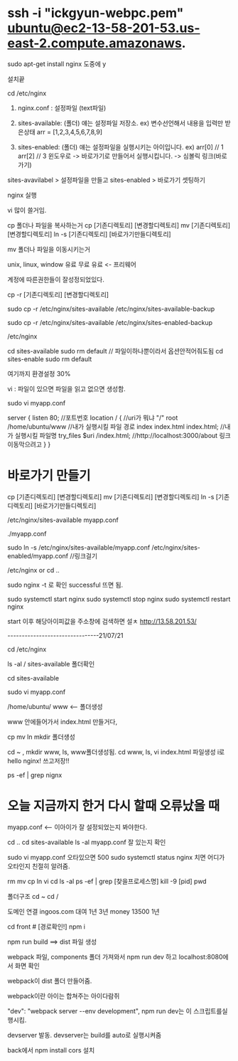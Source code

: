 # ssh -i "ickgyun-webpc.pem" ubuntu@ec2-13-58-201-53.us-east-2.compute.amazonaws.

sudo apt-get install nginx
도중에 y

설치끝

cd /etc/nginx



1. nginx.conf : 설정파일 (text파일)
2. sites-available: (폴더) 얘는 설정파일 저장소.
ex) 변수선언해서 내용을 입력만 받은상태 arr = [1,2,3,4,5,6,7,8,9]

3. sites-enabled: (폴더) 얘는 설정파일을 실행시키는 아이입니다.
    ex) arr[0] // 1
        arr[2] // 3
윈도우로 -> 바로가기로 만들어서 실행시킵니다. -> 심볼릭 링크(바로가기)

sites-avavilabel > 설정파일을 만들고
sites-enabled > 바로가기 셋팅하기

nginx 실행

vi 많이 쓸거임.

cp 폴더나 파일을 복사하는거
cp [기존디렉토리] [변경할디렉토리]
mv [기존디렉토리] [변경할디렉토리]
ln -s [기존디렉토리] [바로가기만들디렉토리]

mv 폴더나 파일을 이동시키는거

unix, linux, window
유료   무료    유료
<- 프리웨어

계정에 따른권한들이 잘성정되었있다.

cp -r [기존디렉토리] [변경할디렉토리]

sudo cp -r /etc/nginx/sites-available  /etc/nginx/sites-available-backup

sudo cp -r /etc/nginx/sites-available  /etc/nginx/sites-enabled-backup

/etc/nginx

cd sites-available
sudo rm default // 파일이하나뿐이라서 옵션안적어줘도됨
cd sites-enable
sudo rm default

여기까지 환경설정 30% 

vi : 파일이 있으면 파일을 읽고 없으면 생성함.

sudo vi myapp.conf

server {
        listen 80;                          //포트번호
        location / {                        //uri가 뭐냐 "/"
        root /home/ubuntu/www               //내가 실행시킬 파일 경로
        index index.html index.html;        //내가 실행시킬 파일명
        try_files $uri /index.html;         //http://localhost:3000/about 링크이동막으려고
        }
}


# 바로가기 만들기
cp [기존디렉토리] [변경할디렉토리]
mv [기존디렉토리] [변경할디렉토리]
ln -s [기존디렉토리] [바로가기만들디렉토리]

/etc/nginx/sites-available
myapp.conf

./myapp.conf

sudo ln -s /etc/nginx/sites-available/myapp.conf /etc/nginx/sites-enabled/myapp.conf //링크걸기

/etc/nginx or cd ..

sudo nginx -t 로 확인 successful 뜨면 됨.

sudo systemctl start nginx
sudo systemctl stop nginx
sudo systemctl restart nginx

start 이후 해당아이피값을 주소창에 검색하면 설ㅊ
http://13.58.201.53/



--------------------------------21/07/21

cd /etc/nginx

ls -al / sites-available 폴더확인

cd sites-available

sudo vi myapp.conf

/home/ubuntu/ www <-- 폴더생성

www 안에들어가서 index.html 만들거다,

cp mv ln
mkdir 폴더생성

cd ~ , mkdir www, ls, www폴더생성됨. cd www, ls, vi index.html 파일생성
i로 hello nginx! 쓰고저장!!

ps -ef | grep nignx


# 오늘 지금까지 한거 다시 할때 오류났을 때

myapp.conf <-- 이아이가 잘 설정되었는지 봐야한다.

cd ..
cd sites-available
ls -al
myapp.conf 잘 있는지 확인

sudo vi myapp.conf 오타있으면 500 
sudo systemctl status nginx 치면 어디가 오타인지 친절히 알려줌.

rm
mv
cp
ln
vi
cd
ls -al
ps -ef | grep [찾을프로세스명]
kill -9 [pid]
pwd

폴더구조
cd ~
cd /

도메인 연결
ingoos.com 대여 1년 3년
money 13500 1년

cd front # [경로확인!]
npm i


npm run build  ==> dist 파일 생성

webpack 파일, components 폴더 가져와서 npm run dev 하고 localhost:8080에서 화면 확인

webpack이 dist 폴더 만들어줌.

webpack이란 아이는 합쳐주는 아이다람쥐

   "dev": "webpack server --env development", npm run dev는 이 스크립트를실행시킴.

devserver 발동. devserver는 build를 auto로 실행시켜줌

back에서 npm install cors 설치  